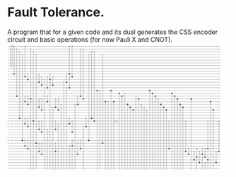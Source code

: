 Fault Tolerance.
===

A program that for a given code and its dual generates the CSS encoder circuit and basic operations (for now Pauli X and CNOT). 
![image](HammingCSS-applying-logical-X-over-the-seconed.png)
